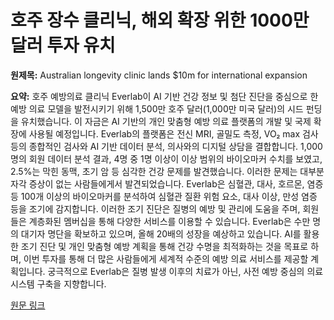 # 호주 장수 클리닉, 해외 확장 위한 1000만 달러 투자 유치

**원제목:** Australian longevity clinic lands $10m for international expansion

**요약:** 호주 예방의료 클리닉 Everlab이 AI 기반 건강 정보 및 첨단 진단을 중심으로 한 예방 의료 모델을 발전시키기 위해 1,500만 호주 달러(1,000만 미국 달러)의 시드 펀딩을 유치했습니다. 이 자금은 AI 기반의 개인 맞춤형 예방 의료 플랫폼의 개발 및 국제 확장에 사용될 예정입니다. Everlab의 플랫폼은 전신 MRI, 골밀도 측정, VO₂ max 검사 등의 종합적인 검사와 AI 기반 데이터 분석, 의사와의 디지털 상담을 결합합니다.  1,000명의 회원 데이터 분석 결과, 4명 중 1명 이상이 이상 범위의 바이오마커 수치를 보였고, 2.5%는 막힌 동맥, 초기 암 등 심각한 건강 문제를 발견했습니다. 이러한 문제는 대부분 자각 증상이 없는 사람들에게서 발견되었습니다. Everlab은 심혈관, 대사, 호르몬, 염증 등 100개 이상의 바이오마커를 분석하여 심혈관 질환 위험 요소, 대사 이상, 만성 염증 등을 조기에 감지합니다.  이러한 조기 진단은 질병의 예방 및 관리에 도움을 주며,  회원들은 계층화된 멤버십을 통해 다양한 서비스를 이용할 수 있습니다. Everlab은 수만 명의 대기자 명단을 확보하고 있으며, 올해 20배의 성장을 예상하고 있습니다.  AI를 활용한 조기 진단 및 개인 맞춤형 예방 계획을 통해 건강 수명을 최적화하는 것을 목표로 하며,  이번 투자를 통해 더 많은 사람들에게 세계적 수준의 예방 의료 서비스를 제공할 계획입니다.  궁극적으로 Everlab은 질병 발생 이후의 치료가 아닌, 사전 예방 중심의 의료 시스템 구축을 지향합니다.

[원문 링크](https://longevity.technology/news/australian-longevity-clinic-lands-10m-for-international-expansion/)
